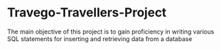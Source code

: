 # Travego-Travellers-Project
The main objective of this project is to gain proficiency in writing various SQL statements for inserting  and retrieving data from a database

